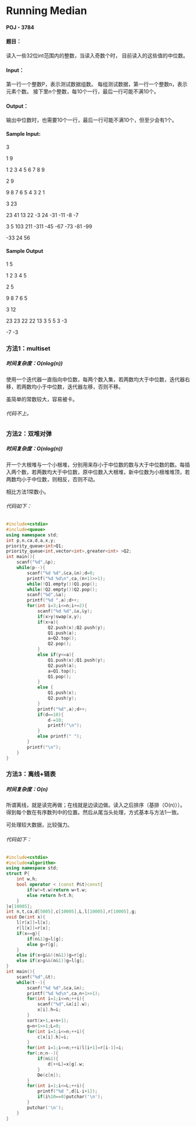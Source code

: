 # Running Median

#### POJ - 3784

#### 题目：

读入一些32位int范围内的整数，当读入奇数个时，
目前读入的这些值的中位数。

#### Input：

第一行一个整数P，表示测试数据组数。 每组测试数据，第一行一个整数n，表示元素个数。 接下里n个整数，每10个一行，最后一行可能不满10个。

#### Output：

输出中位数时，也需要10个一行，最后一行可能不满10个，但至少会有1个。

#### Sample Input:

3

1 9

1 2 3 4 5 6 7 8 9

2 9

9 8 7 6 5 4 3 2 1

3 23

23 41 13 22 -3 24 -31 -11 -8 -7

3 5 103 211 -311 -45 -67 -73 -81 -99

\-33 24 56

#### Sample Output

1 5

1 2 3 4 5

2 5

9 8 7 6 5

3 12

23 23 22 22 13 3 5 5 3 -3

\-7 -3

### 方法1：multiset

##### 时间复杂度：O(nlog(n))

使用一个迭代器一直指向中位数，每两个数入集，若两数均大于中位数，迭代器右移，若两数均小于中位数，迭代器左移，否则不移。

虽简单的常数较大，容易被卡。

###### 代码不上。

### 方法2：双堆对弹

##### 时间复杂度：O(nlog(n))

开一个大根堆与一个小根堆，分别用来存小于中位数的数与大于中位数的数。每插入两个数，若两数均大于中位数，原中位数入大根堆，新中位数为小根堆堆顶，若两数均小于中位数，则相反，否则不动。

相比方法1常数小。

###### 代码如下：

```cpp
#include<cstdio>
#include<queue>
using namespace std;
int p,n,ca,d,a,x,y;
priority_queue<int>Q1;
priority_queue<int,vector<int>,greater<int> >Q2;
int main(){
	scanf("%d",&p);
	while(p--){
		scanf("%d %d",&ca,&n);d=0;
		printf("%d %d\n",ca,(n+1)>>1);
		while(!Q1.empty())Q1.pop();
		while(!Q2.empty())Q2.pop();
		scanf("%d",&a);
		printf("%d ",a);d++;
		for(int i=3;i<=n;i+=2){
			scanf("%d %d",&x,&y);
			if(x>y)swap(x,y);
			if(x>a){
				Q2.push(x);Q2.push(y);
				Q1.push(a);
				a=Q2.top();
				Q2.pop();
			}
			else if(y<=a){
				Q1.push(x);Q1.push(y);
				Q2.push(a);
				a=Q1.top();
				Q1.pop();
			}
			else {
				Q1.push(x);
				Q2.push(y);
			}
			printf("%d",a);d++;
			if(d==10){
				d-=10;
				printf("\n");
			}
			else printf(" ");
		}
		printf("\n");
	}
}

```

### 方法3：离线+链表

##### 时间复杂度：O(n)

所谓离线，就是读完再做；在线就是边读边做。读入之后排序（基排（O(n)））。得到每个数在有序数列中的位置。然后从尾当头处理，方式基本与方法1一致。

可处理较大数据，比较强力。

###### 代码如下：

```cpp
#include<cstdio>
#include<algorithm>
using namespace std;
struct P{
	int w,h;
	bool operator < (const P&t)const{
		if(w!=t.w)return w<t.w;
		else return h<t.h;
	}
}x[10005];
int n,t,ca,d[5005],c[10005],L,l[10005],r[10005],g;
void De(int x){
	l[r[x]]=l[x];
	r[l[x]]=r[x];
	if(x==g){
		if(n&1)g=l[g];
		else g=r[g];
	}
	else if(x<g&&!(n&1))g=r[g];
	else if(x>g&&(n&1))g=l[g];
}
int main(){
	scanf("%d",&t);
	while(t--){
		scanf("%d %d",&ca,&n);
		printf("%d %d\n",ca,n+1>>1);
		for(int i=1;i<=n;++i){
			scanf("%d",&x[i].w);
			x[i].h=i;
		}
		sort(x+1,x+n+1);
		g=n+1>>1;L=0;
		for(int i=1;i<=n;++i){
			c[x[i].h]=i;
		}
		for(int i=1;i<=n;++i)l[i+1]=r[i-1]=i;
		for(;n;n--){
			if(n&1){
				d[++L]=x[g].w;
			}
			De(c[n]);
		}
		for(int i=1;i<=L;++i){
			printf("%d ",d[L-i+1]);
			if(i%10==0)putchar('\n');
		}
		putchar('\n');
	}
}
```

